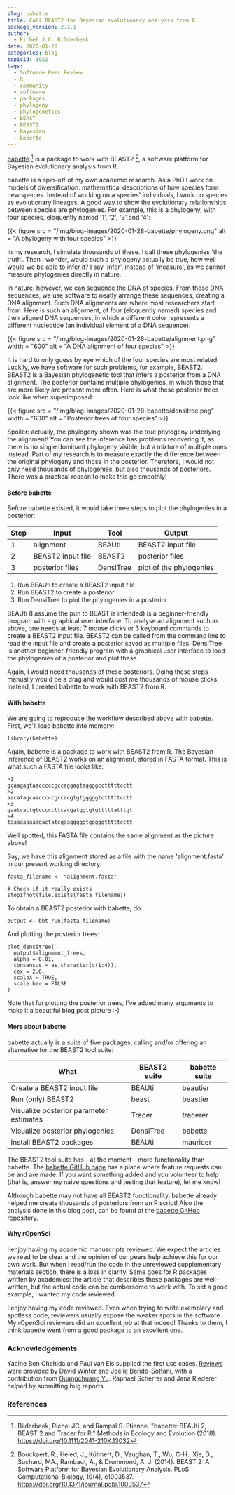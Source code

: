 ```yaml
---
slug: babette
title: Call BEAST2 for Bayesian evolutionary analysis from R
package_version: 2.1.1
author:
  - Richèl J.C. Bilderbeek
date: 2020-01-28
categories: blog
topicid: 1922
tags:
  - Software Peer Review
  - R
  - community
  - software
  - packages
  - phylogeny
  - phylogenetics
  - BEAST
  - BEAST2
  - Bayesian
  - babette
---
```


[babette](https://docs.ropensci.org/babette/) [^1] is a package to work with BEAST2 [^2],
a software platform for Bayesian evolutionary analysis from R.

babette is a spin-off of my own academic research.
As a PhD I work on models of diversification: mathematical descriptions
of how species form new species. Instead of working on a species'
individuals, I work on species as evolutionary lineages.
A good way to show the evolutionary relationships between species
are phylogenies. For example, this is a phylogeny, with four species,
eloquently named '1', '2', '3' and '4':

{{< figure src = "/img/blog-images/2020-01-28-babette/phylogeny.png" alt = "A phylogeny with four species" >}}

In my research, I simulate thousands of these. I call these
phylogenies 'the truth'. Then I wonder, would such a phylogeny actually
be true, how well would we be able to infer it? I say 'infer', instead
of 'measure', as we cannot measure phylogenies directly in nature.

In nature, however, we can sequence the DNA of species. From these DNA
sequences, we use software to neatly arrange these sequences, creating
a DNA alignment. Such DNA alignments are where most researchers start from.
Here is such an alignment, of four (eloquently named) species
and their aligned DNA sequences, in which a different color represents a
different nucleotide (an individual element of a DNA sequence):

{{< figure src = "/img/blog-images/2020-01-28-babette/alignment.png" width = "600" alt = "A DNA alignment of four species" >}}

It is hard to only guess by eye which of the four species are most related.
Luckily, we have software for such problems, for example, BEAST2.
BEAST2 is a Bayesian phylogenetic tool that infers a posterior
from a DNA alignment. The posterior contains multiple phylogenies,
in which those that are more likely are present more often. Here is what these
posterior trees look like when superimposed:

{{< figure src = "/img/blog-images/2020-01-28-babette/densitree.png" width = "600" alt = "Posterior trees of four species" >}}

Spoiler: actually, the phylogeny shown was the true phylogeny
underlying the alignment! You can see the inference has
problems recovering it, as there is no single dominant phylogeny
visible, but a mixture of multiple ones instead.
Part of my research is to measure
exactly the difference between the original phylogeny and those
in the posterior. Therefore, I would not only need
thousands of phylogenies, but also thousands of posteriors.
There was a practical reason to make this go smoothly!

#### Before babette

Before babette existed, it would take three steps to plot
the phylogenies in a posterior:

Step|      Input      |   Tool  |        Output
----|-----------------|---------|-----------------------
   1|alignment        |BEAUti   |BEAST2 input file
   2|BEAST2 input file|BEAST2   |posterior files
   3|posterior files  |DensiTree|plot of the phylogenies

 1. Run BEAUti to create a BEAST2 input file
 2. Run BEAST2 to create a posterior
 3. Run DensiTree to plot the phylogenies in a posterior

BEAUti (I assume the pun to BEAST is intended) is a beginner-friendly program
with a graphical user interface. To analyse an alignment such as above,
one needs at least 7 mouse clicks or 3 keyboard commands to create
a BEAST2 input file. BEAST2 can be called from the command line to
read the input file and create a posterior saved as multiple files.
DensiTree is another beginner-friendly program with a graphical
user interface to load the phylogenies of a posterior and plot these.

Again, I would need thousands of these posteriors.
Doing these steps manually would be a drag and would cost me
thousands of mouse clicks.
Instead, I created babette to work with BEAST2 from R.

#### With babette

We are going to reproduce the workflow described above with babette.
First, we'll load babette into memory:

```
library(babette)
```

Again, babette is a package to work with BEAST2 from R.
The Bayesian inference of BEAST2 works on an alignment,
stored in FASTA format. This is what such a FASTA file looks like:

```
>1
gcaagagtaacccccgccaggagtaggggcctttttcctt
>2
aacatagcaacccccgccacgtgtgggggtctttttcctt
>3
gaatcactgtcccccttcacgatggtgtgtttttatttgt
>4
taaaaaaaaagactatcgaagggggtgggggtttttcctt
```

Well spotted, this FASTA file contains the same alignment as the picture above!

Say, we have this alignment stored as a file with the
name 'alignment.fasta' in our present working directory:

```
fasta_filename <- "alignment.fasta"

# Check if it really exists
stopifnot(file.exists(fasta_filename))
```

To obtain a BEAST2 posterior with babette, do:

```
output <- bbt_run(fasta_filename)
```

And plotting the posterior trees:

```
plot_densitree(
  output$alignment_trees,
  alpha = 0.01,
  consensus = as.character(c(1:4)),
  cex = 2.0,
  scaleX = TRUE,
  scale.bar = FALSE
)
```

Note that for plotting the posterior trees, I've added many arguments to
make it a beautiful blog post picture :-)

#### More about babette

babette actually is a suite of five packages,
calling and/or offering an alternative for the BEAST2 tool suite:

What                                   |BEAST2 suite|babette suite
---------------------------------------|------------|-------------
Create a BEAST2 input file             |BEAUti      |beautier
Run (only) BEAST2                      |beast       |beastier
Visualize posterior parameter estimates|Tracer      |tracerer
Visualize posterior phylogenies        |DensiTree   |babette
Install BEAST2 packages                |BEAUti      |mauricer

The BEAST2 tool suite has - at the moment - more functionality than babette.
The [babette GitHub page](https://github.com/ropensci/babette) has a place where feature requests can be and
are made. If you want something added and you volunteer to help (that is,
answer my naive questions and testing that feature), let me know!

Although babette may not have all BEAST2 functionality,
babette already helped me create thousands of posteriors from an R script!
Also the analysis done in this blog post, can be found
at the [babette GitHub repository](https://github.com/ropensci/babette/blob/master/scripts/ropensci_create_figs_blog_post.R).

#### Why rOpenSci

I enjoy having my academic manuscripts reviewed.
We expect the articles we read to be clear and the opinion
of our peers help achieve this for our own work.
But when I read/run the code in the unreviewed
supplementary materials section, there is a loss in
clarity. Same goes for R packages written by academics:
the article that describes these packages are well-written,
but the actual code can be cumbersome to work with.
To set a good example, I wanted my code reviewed.

I enjoy having my code reviewed. Even when trying to
write exemplary and spotless code, reviewers usually
expose the weaker spots in the software.
My rOpenSci reviewers did an excellent job at that indeed!
Thanks to them, I think babette went from a good package to
an excellent one.

### Acknowledgements

Yacine Ben Chehida and Paul van Els supplied the first use cases.
[Reviews](https://github.com/ropensci/software-review/issues/209) were provided by [David Winter](https://ropensci.org/authors/david-winter/)
and [Joëlle Barido-Sottani](https://github.com/bjoelle),
with a contribution from [Guangchuang Yu](https://guangchuangyu.github.io/).
Raphael Scherrer and Jana Riederer helped by submitting bug reports.

### References

[^1]: Bilderbeek, Richel JC, and Rampal S. Etienne. "babette: BEAUti 2, BEAST 2 and Tracer for R." Methods in Ecology and Evolution (2018). <https://doi.org/10.1111/2041-210X.13032>

[^2]: Bouckaert, R., Heled, J., Kühnert, D., Vaughan, T., Wu, C-H., Xie, D., Suchard, MA., Rambaut, A., & Drummond, A. J. (2014). BEAST 2: A Software Platform for Bayesian Evolutionary Analysis. PLoS Computational Biology, 10(4), e1003537. <https://doi.org/10.1371/journal.pcbi.1003537>
